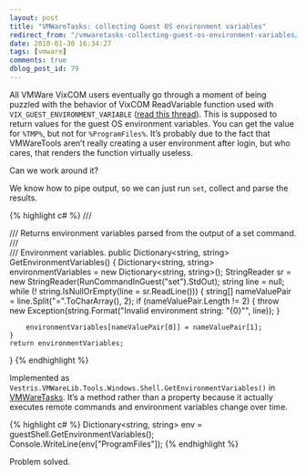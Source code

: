 ```yaml
---
layout: post
title: "VMWareTasks: collecting Guest OS environment variables"
redirect_from: "/vmwaretasks-collecting-guest-os-environment-variables/"
date: 2010-01-30 16:34:27
tags: [vmware]
comments: true
dblog_post_id: 79
---
```

All VMWare VixCOM users eventually go through a moment of being puzzled with the behavior of VixCOM ReadVariable function used with `VIX_GUEST_ENVIRONMENT_VARIABLE` ([read this thread](https://communities.vmware.com/message/1166742)). This is supposed to return values for the guest OS environment variables. You can get the value for `%TMP%`, but not for `%ProgramFiles%`. It’s probably due to the fact that VMWareTools aren’t really creating a user environment after login, but who cares, that renders the function virtually useless.

Can we work around it?

We know how to pipe output, so we can just run `set`, collect and parse the results.

{% highlight c# %}
/// <summary>
/// Returns environment variables parsed from the output of a set command.
/// </summary>
/// <returns>Environment variables.</returns>
public Dictionary<string, string> GetEnvironmentVariables()
{
    Dictionary<string, string> environmentVariables = new Dictionary<string, string>();
    StringReader sr = new StringReader(RunCommandInGuest("set").StdOut);
    string line = null;
    while (! string.IsNullOrEmpty(line = sr.ReadLine()))
    {
        string[] nameValuePair = line.Split("=".ToCharArray(), 2);
        if (nameValuePair.Length != 2)
        {
            throw new Exception(string.Format("Invalid environment string: \"{0}\"", line));
        }

        environmentVariables[nameValuePair[0]] = nameValuePair[1];
    }
    return environmentVariables;
}
{% endhighlight %}

Implemented as `Vestris.VMWareLib.Tools.Windows.Shell.GetEnvironmentVariables()` in [VMWareTasks](https://github.com/dblock/vmwaretasks). It’s a method rather than a property because it actually executes remote commands and environment variables change over time.

{% highlight c# %}
Dictionary<string, string> env = guestShell.GetEnvironmentVariables();
Console.WriteLine(env["ProgramFiles"]);
{% endhighlight %}

Problem solved.


